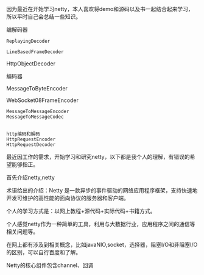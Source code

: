因为最近在开始学习netty，本人喜欢将demo和源码以及书一起结合起来学习，所以平时自己会总结一些知识。

编解码器

```
ReplayingDecoder
```

```java
LineBasedFrameDecoder
```

HttpObjectDecoder 





编码器

MessageToByteEncoder 

WebSocket08FrameEncoder 

```
MessageToMessageEncoder
MessageToMessageCodec


http编码和解码
HttpRequestEncoder
HttpRequestDecoder
```

最近因工作的需求，开始学习和研究netty，以下都是我个人的理解，有错误的希望能够指正。

首先介绍netty,netty

术语给出的介绍：Netty 是一款异步的事件驱动的网络应用程序框架，支持快速地开发可维护的高性能的面向协议的服务器和客户端。 

个人的学习方式是：以网上教程+源代码+实际代码+书籍方式。

个人感觉netty作为一种简单的工具，利用与大数据行业，应用程序之间的通信等相关问题等。

在网上都有涉及到相关概念，比如javaNIO,socket，选择器，阻塞I/O和非阻塞I/O的区别，可以自行百度和了解。

Netty的核心组件包含channel、回调